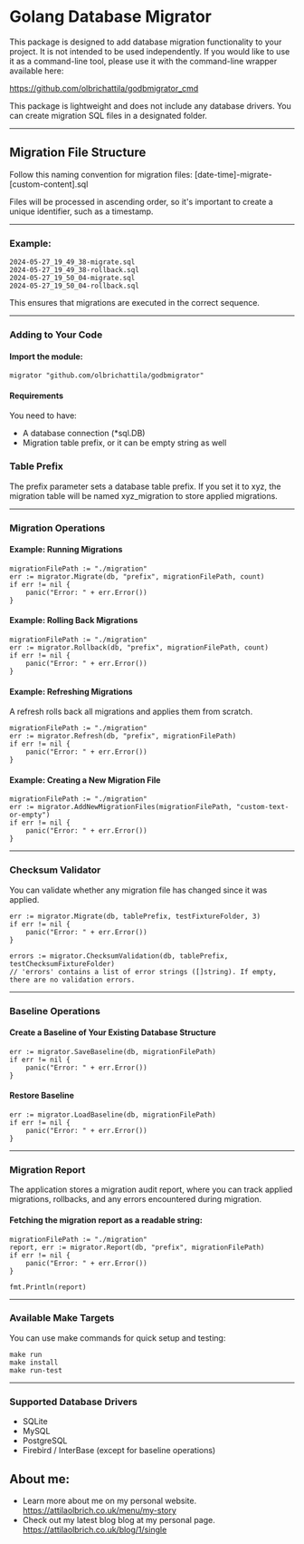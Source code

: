 # Golang Database Migrator

This package is designed to add database migration functionality to your project. It is not intended to be used independently.
If you would like to use it as a command-line tool, please use it with the command-line wrapper available here:

https://github.com/olbrichattila/godbmigrator_cmd

This package is lightweight and does not include any database drivers.
You can create migration SQL files in a designated folder.

---

## Migration File Structure
Follow this naming convention for migration files:
[date-time]-migrate-[custom-content].sql

Files will be processed in ascending order, so it's important to create a unique identifier, such as a timestamp.

--- 

### Example:
```
2024-05-27_19_49_38-migrate.sql
2024-05-27_19_49_38-rollback.sql
2024-05-27_19_50_04-migrate.sql
2024-05-27_19_50_04-rollback.sql
```
This ensures that migrations are executed in the correct sequence.

---

### Adding to Your Code
#### Import the module:

```
migrator "github.com/olbrichattila/godbmigrator"
```
#### Requirements
You need to have:
- A database connection (*sql.DB)
- Migration table prefix, or it can be empty string as well


### Table Prefix
The prefix parameter sets a database table prefix. If you set it to xyz, the migration table will be named xyz_migration to store applied migrations.

---

### Migration Operations
#### Example: Running Migrations
```
migrationFilePath := "./migration"
err := migrator.Migrate(db, "prefix", migrationFilePath, count)
if err != nil {
    panic("Error: " + err.Error())
}
```
#### Example: Rolling Back Migrations
```
migrationFilePath := "./migration"
err := migrator.Rollback(db, "prefix", migrationFilePath, count)
if err != nil {
    panic("Error: " + err.Error())
}
```
#### Example: Refreshing Migrations
A refresh rolls back all migrations and applies them from scratch.
```
migrationFilePath := "./migration"
err := migrator.Refresh(db, "prefix", migrationFilePath)
if err != nil {
    panic("Error: " + err.Error())
}
```
#### Example: Creating a New Migration File
```
migrationFilePath := "./migration"
err := migrator.AddNewMigrationFiles(migrationFilePath, "custom-text-or-empty")
if err != nil {
    panic("Error: " + err.Error())
}
```

---

### Checksum Validator
You can validate whether any migration file has changed since it was applied.
```
err := migrator.Migrate(db, tablePrefix, testFixtureFolder, 3)
if err != nil {
    panic("Error: " + err.Error())
}

errors := migrator.ChecksumValidation(db, tablePrefix, testChecksumFixtureFolder)
// 'errors' contains a list of error strings ([]string). If empty, there are no validation errors.
```

---
### Baseline Operations
#### Create a Baseline of Your Existing Database Structure
```
err := migrator.SaveBaseline(db, migrationFilePath)
if err != nil {
    panic("Error: " + err.Error())
}
```
#### Restore Baseline
```
err := migrator.LoadBaseline(db, migrationFilePath)
if err != nil {
    panic("Error: " + err.Error())
}
```

---

### Migration Report
The application stores a migration audit report, where you can track applied migrations, rollbacks, and any errors encountered during migration.
#### Fetching the migration report as a readable string:
```
migrationFilePath := "./migration"
report, err := migrator.Report(db, "prefix", migrationFilePath)
if err != nil {
    panic("Error: " + err.Error())
}

fmt.Println(report)
```

---

### Available Make Targets
You can use make commands for quick setup and testing:
```
make run
make install
make run-test
```

---
### Supported Database Drivers
- SQLite
- MySQL
- PostgreSQL
- Firebird / InterBase (except for baseline operations)

## About me:
- Learn more about me on my personal website. https://attilaolbrich.co.uk/menu/my-story
- Check out my latest blog blog at my personal page. https://attilaolbrich.co.uk/blog/1/single

